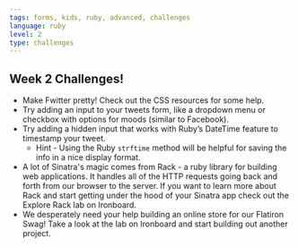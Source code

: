 ```yaml
---
tags: forms, kids, ruby, advanced, challenges
language: ruby
level: 2
type: challenges
---
```


## Week 2 Challenges!

+ Make Fwitter pretty! Check out the CSS resources for some help. 
+ Try adding an input to your tweets form, like a dropdown menu or checkbox with options for moods (similar to Facebook).
+ Try adding a hidden input that works with Ruby’s DateTime feature to timestamp your tweet.
  * Hint - Using the Ruby `strftime` method will be helpful for saving the info in a nice display format.
+ A lot of Sinatra's magic comes from Rack - a ruby library for building web applications. It handles all of the HTTP requests going back and forth from our browser to the server. If you want to learn more about Rack and start getting under the hood of your Sinatra app check out the Explore Rack lab on Ironboard.
+ We desperately need your help building an online store for our Flatiron Swag! Take a look at the lab on Ironboard and start building out another project. 
